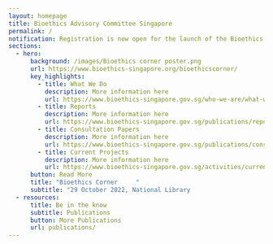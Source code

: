 ```yaml
---
layout: homepage
title: Bioethics Advisory Committee Singapore
permalink: /
notification: Registration is now open for the launch of the Bioethics Corner
sections:
  - hero:
      background: /images/Bioethics corner poster.png
      url: https://www.bioethics-singapore.org/bioethicscorner/
      key_highlights:
        - title: What We Do
          description: More information here
          url: https://www.bioethics-singapore.gov.sg/who-we-are/what-we-do/
        - title: Reports
          description: More information here
          url: https://www.bioethics-singapore.gov.sg/publications/reports/
        - title: Consultation Papers
          description: More information here
          url: https://www.bioethics-singapore.gov.sg/publications/consultation-papers/
        - title: Current Projects
          description: More information here
          url: https://www.bioethics-singapore.gov.sg/activities/current-projects/
      button: Read More
      title: "Bioethics Corner     "
      subtitle: "29 October 2022, National Library                                    "
  - resources:
      title: Be in the know
      subtitle: Publications
      button: More Publications
      url: publications/
---
```

